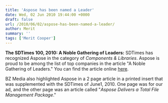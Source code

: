 ```yaml
---
title: 'Aspose has been named a Leader'
date: Wed, 02 Jun 2010 19:44:00 +0000
draft: false
url: /2010/06/02/aspose-has-been-named-a-leader/
author: Merit
summary: ''
tags: ['Merit Cooper']
---
```


**The SDTimes 100, 2010: A Noble Gathering of Leaders:** SDTimes has recognized Aspose in the category of _Components & Libraries_. Aspose is proud to be among the list of top companies in the article "A Noble Gathering of Leaders." You can find the article online [here][1].

BZ Media also highlighted Aspose in a 2 page article in a printed insert that was supplemented with the SDTimes of June1, 2010. One page was for our ad, and the other page was an article called "_Aspose Delivers a Total File Management Package_."




[1]: http://www.sdtimes.com/content/article.aspx?ArticleID=34383&page=1




